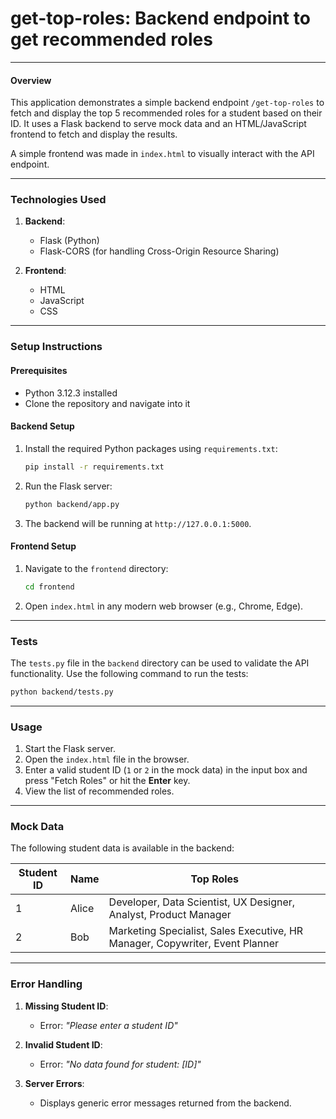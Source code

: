 # get-top-roles: Backend endpoint to get recommended roles

---

#### **Overview**

This application demonstrates a simple backend endpoint `/get-top-roles` to fetch and display the top 5 recommended roles for a student based on their ID. It uses a Flask backend to serve mock data and an HTML/JavaScript frontend to fetch and display the results.

A simple frontend was made in `index.html` to visually interact with the API endpoint.

---

### **Technologies Used**

1. **Backend**:
   - Flask (Python)
   - Flask-CORS (for handling Cross-Origin Resource Sharing)

2. **Frontend**:
   - HTML
   - JavaScript
   - CSS

---

### **Setup Instructions**

#### Prerequisites

- Python 3.12.3 installed
- Clone the repository and navigate into it

#### Backend Setup

1. Install the required Python packages using `requirements.txt`:
   ```bash
   pip install -r requirements.txt
   ```

2. Run the Flask server:
   ```bash
   python backend/app.py
   ```

3. The backend will be running at `http://127.0.0.1:5000`.

#### Frontend Setup

1. Navigate to the `frontend` directory:
   ```bash
   cd frontend
   ```

2. Open `index.html` in any modern web browser (e.g., Chrome, Edge).

---

### **Tests**

The `tests.py` file in the `backend` directory can be used to validate the API functionality. Use the following command to run the tests:

```bash
python backend/tests.py
```

---

### **Usage**

1. Start the Flask server.
2. Open the `index.html` file in the browser.
3. Enter a valid student ID (`1` or `2` in the mock data) in the input box and press "Fetch Roles" or hit the **Enter** key.
4. View the list of recommended roles.

---

### **Mock Data**

The following student data is available in the backend:

| **Student ID** | **Name** | **Top Roles** |
|-----------------|----------|---------------|
| 1               | Alice    | Developer, Data Scientist, UX Designer, Analyst, Product Manager |
| 2               | Bob      | Marketing Specialist, Sales Executive, HR Manager, Copywriter, Event Planner |

---

### **Error Handling**

1. **Missing Student ID**:
   - Error: *"Please enter a student ID"*

2. **Invalid Student ID**:
   - Error: *"No data found for student: [ID]"*

3. **Server Errors**:
   - Displays generic error messages returned from the backend.
